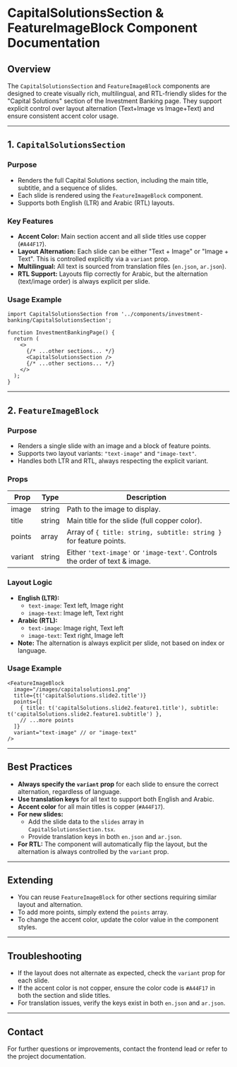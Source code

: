 # CapitalSolutionsSection & FeatureImageBlock Component Documentation

## Overview

The `CapitalSolutionsSection` and `FeatureImageBlock` components are designed to create visually rich, multilingual, and RTL-friendly slides for the "Capital Solutions" section of the Investment Banking page. They support explicit control over layout alternation (Text+Image vs Image+Text) and ensure consistent accent color usage.

---

## 1. `CapitalSolutionsSection`

### Purpose
- Renders the full Capital Solutions section, including the main title, subtitle, and a sequence of slides.
- Each slide is rendered using the `FeatureImageBlock` component.
- Supports both English (LTR) and Arabic (RTL) layouts.

### Key Features
- **Accent Color:** Main section accent and all slide titles use copper (`#A44F17`).
- **Layout Alternation:** Each slide can be either "Text + Image" or "Image + Text". This is controlled explicitly via a `variant` prop.
- **Multilingual:** All text is sourced from translation files (`en.json`, `ar.json`).
- **RTL Support:** Layouts flip correctly for Arabic, but the alternation (text/image order) is always explicit per slide.

### Usage Example
```tsx
import CapitalSolutionsSection from '../components/investment-banking/CapitalSolutionsSection';

function InvestmentBankingPage() {
  return (
    <>
      {/* ...other sections... */}
      <CapitalSolutionsSection />
      {/* ...other sections... */}
    </>
  );
}
```

---

## 2. `FeatureImageBlock`

### Purpose
- Renders a single slide with an image and a block of feature points.
- Supports two layout variants: `"text-image"` and `"image-text"`.
- Handles both LTR and RTL, always respecting the explicit variant.

### Props
| Prop     | Type     | Description                                                                 |
|----------|----------|-----------------------------------------------------------------------------|
| image    | string   | Path to the image to display.                                                |
| title    | string   | Main title for the slide (full copper color).                                |
| points   | array    | Array of `{ title: string, subtitle: string }` for feature points.           |
| variant  | string   | Either `'text-image'` or `'image-text'`. Controls the order of text & image. |

### Layout Logic
- **English (LTR):**
  - `text-image`: Text left, Image right
  - `image-text`: Image left, Text right
- **Arabic (RTL):**
  - `text-image`: Image right, Text left
  - `image-text`: Text right, Image left
- **Note:** The alternation is always explicit per slide, not based on index or language.

### Usage Example
```tsx
<FeatureImageBlock
  image="/images/capitalsolutions1.png"
  title={t('capitalSolutions.slide2.title')}
  points={[
    { title: t('capitalSolutions.slide2.feature1.title'), subtitle: t('capitalSolutions.slide2.feature1.subtitle') },
    // ...more points
  ]}
  variant="text-image" // or "image-text"
/>
```

---

## Best Practices
- **Always specify the `variant` prop** for each slide to ensure the correct alternation, regardless of language.
- **Use translation keys** for all text to support both English and Arabic.
- **Accent color** for all main titles is copper (`#A44F17`).
- **For new slides:**
  - Add the slide data to the `slides` array in `CapitalSolutionsSection.tsx`.
  - Provide translation keys in both `en.json` and `ar.json`.
- **For RTL:** The component will automatically flip the layout, but the alternation is always controlled by the `variant` prop.

---

## Extending
- You can reuse `FeatureImageBlock` for other sections requiring similar layout and alternation.
- To add more points, simply extend the `points` array.
- To change the accent color, update the color value in the component styles.

---

## Troubleshooting
- If the layout does not alternate as expected, check the `variant` prop for each slide.
- If the accent color is not copper, ensure the color code is `#A44F17` in both the section and slide titles.
- For translation issues, verify the keys exist in both `en.json` and `ar.json`.

---

## Contact
For further questions or improvements, contact the frontend lead or refer to the project documentation.


